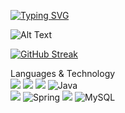 
[![Typing SVG](https://readme-typing-svg.demolab.com/?lines=Greetings,+my+name+is+Danny!;and+I+am+a+Software+Developer!;Thank+you+for+stopping+by+:3)](https://git.io/typing-svg)


<!-- Anime -->
<!-- ![Alt Text](https://media.giphy.com/media/wv1RNuvWMjQ10bzExO/giphy.gif) 
<!-- Ninja Turtle  -->
<!-- ![Alt Text](https://media.giphy.com/media/cFdHXXm5GhJsc/giphy.gif) -->
<!-- ELMO -->
![Alt Text](https://media.giphy.com/media/P7JmDW7IkB7TW/giphy.gif)
<!-- GITHUB STREAKS-->
[![GitHub Streak](https://streak-stats.demolab.com?user=nightzillla&theme=tokyonight&hide_border=true)](https://git.io/streak-stats)

Languages & Technology<br>
<img src="https://img.shields.io/badge/HTML5-E34F26?style=for-the-badge&logo=html5&logoColor=white"/>
<img src="https://img.shields.io/badge/CSS3-1572B6?style=for-the-badge&logo=css3&logoColor=white"/>
<img src="https://img.shields.io/badge/JavaScript-323330?style=for-the-badge&logo=javascript&logoColor=F7DF1E"/>
![Java](https://img.shields.io/badge/java-%23ED8B00.svg?style=for-the-badge&logo=java&logoColor=white)<br>
<img src="https://img.shields.io/badge/Adobe%20Photoshop-31A8FF?style=for-the-badge&logo=Adobe%20Photoshop&logoColor=black"/>
![Spring](https://img.shields.io/badge/spring-%236DB33F.svg?style=for-the-badge&logo=spring&logoColor=white)
<img src="https://img.shields.io/badge/firebase-ffca28?style=for-the-badge&logo=firebase&logoColor=black"/>
![MySQL](https://img.shields.io/badge/mysql-%2300f.svg?style=for-the-badge&logo=mysql&logoColor=white)


<!-- <a href="https://www.linkedin.com/in/danny-nguyen-nightzillla/" rel="nofollow">
    <img src="https://camo.githubusercontent.com/a493f6833f99fb3c85788d6d9305e6b7a42b838e5ee5d138fd9a8214a7e77472/68747470733a2f2f696d672e736869656c64732e696f2f62616467652f6c696e6b6564696e2d2532333030373742352e7376673f267374796c653d666f722d7468652d6261646765266c6f676f3d6c696e6b6564696e266c6f676f436f6c6f723d7768697465" data-canonical-src="https://img.shields.io/badge/linkedin-%230077B5.svg?&amp;style=for-the-badge&amp;logo=linkedin&amp;logoColor=white" style="max-width: 100%;">
  </a> -->

